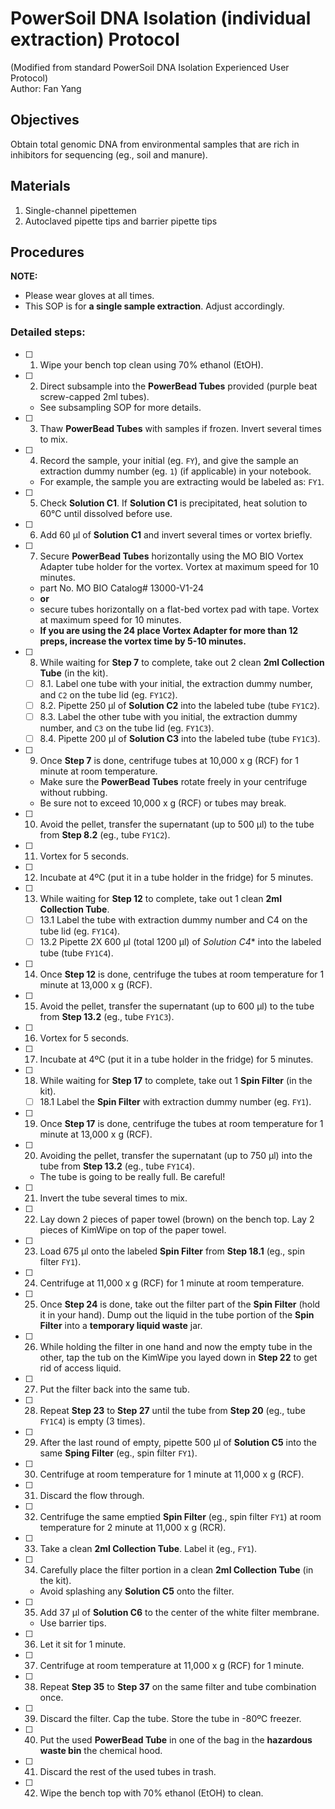 # PowerSoil DNA Isolation (individual extraction) Protocol     
(Modified from standard PowerSoil DNA Isolation Experienced User Protocol)    
Author: Fan Yang     

## Objectives
Obtain total genomic DNA from environmental samples that are rich in inhibitors for sequencing (eg., soil and manure).   

## Materials    
1. Single-channel pipettemen
2. Autoclaved pipette tips and barrier pipette tips

## Procedures

**NOTE:**
+ Please wear gloves at all times.    
+ This SOP is for **a single sample extraction**. Adjust accordingly.    

### Detailed steps:  
- [ ] 1. Wipe your bench top clean using 70% ethanol (EtOH).   
- [ ] 2. Direct subsample into the **PowerBead Tubes** provided (purple beat screw-capped 2ml tubes).    
    + See subsampling SOP for more details.    
- [ ] 3. Thaw **PowerBead Tubes** with samples if frozen. Invert several times to mix.    
- [ ] 4. Record the sample, your initial (eg. `FY`), and give the sample an extraction dummy number (eg. `1`) (if applicable)  in your notebook.   
    + For example, the sample you are extracting would be labeled as: `FY1`.   
- [ ] 5. Check **Solution C1**. If **Solution C1** is precipitated, heat solution to 60°C until
dissolved before use.    
- [ ] 6. Add 60 μl of **Solution C1** and invert several times or vortex briefly.
- [ ] 7. Secure **PowerBead Tubes** horizontally using the MO BIO Vortex Adapter
tube holder for the vortex. Vortex at maximum speed for 10 minutes.       
    + part No. MO BIO Catalog# 13000-V1-24 
    + **or**    
    + secure tubes horizontally on a flat-bed vortex pad with tape. Vortex at maximum speed for 10 minutes.   
    + **If you are using the 24 place Vortex Adapter for more than 12 preps, increase the vortex time by 5-10 minutes.**    
- [ ] 8. While waiting for **Step 7** to complete, take out 2 clean **2ml Collection Tube** (in the kit).    
    - [ ] 8.1. Label one tube with your initial, the extraction dummy number, and `C2` on the tube lid (eg. `FY1C2`).   
    - [ ] 8.2. Pipette 250 µl of **Solution C2** into the labeled tube (tube `FY1C2`).   
    - [ ] 8.3. Label the other tube with you initial, the extraction dummy number, and `C3` on the tube lid (eg. `FY1C3`).   
    - [ ] 8.4. Pipette 200 µl of **Solution C3** into the labeled tube (tube `FY1C3`).  
- [ ] 9. Once **Step 7** is done, centrifuge tubes at 10,000 x g (RCF) for 1 minute at room temperature.   
    + Make sure the **PowerBead Tubes** rotate freely in your centrifuge without rubbing.    
    + Be sure not to exceed 10,000 x g (RCF) or tubes may break.    
- [ ] 10. Avoid the pellet, transfer the supernatant (up to 500 µl) to the tube from **Step 8.2** (eg., tube `FY1C2`).  
- [ ] 11. Vortex for 5 seconds.   
- [ ] 12. Incubate at 4ºC (put it in a tube holder in the fridge) for 5 minutes.  
- [ ] 13. While waiting for **Step 12** to complete, take out 1 clean **2ml Collection Tube**.   
    - [ ] 13.1 Label the tube with extraction dummy number and C4 on the tube lid (eg. `FY1C4`).   
    - [ ] 13.2 Pipette 2X 600 µl (total 1200 µl) of *Solution C4** into the labeled tube (tube `FY1C4`).   
- [ ] 14. Once **Step 12** is done, centrifuge the tubes at room temperature for 1 minute at 13,000 x g (RCF).    
- [ ] 15. Avoid the pellet, transfer the supernatant (up to 600 µl) to the tube from **Step 13.2** (eg., tube `FY1C3`).   
- [ ] 16. Vortex for 5 seconds.    
- [ ] 17. Incubate at 4ºC (put it in a tube holder in the fridge) for 5 minutes.   
- [ ] 18. While waiting for **Step 17** to complete, take out 1 **Spin Filter** (in the kit).   
    - [ ] 18.1 Label the **Spin Filter** with extraction dummy number (eg. `FY1`).   
- [ ] 19. Once **Step 17** is done, centrifuge the tubes at room temperature for 1 minute at 13,000 x g (RCF).    
- [ ] 20. Avoiding the pellet, transfer the supernatant (up to 750 μl) into the tube from **Step 13.2** (eg., tube `FY1C4`).    
    + The tube is going to be really full. Be careful!   
- [ ] 21. Invert the tube several times to mix.    
- [ ] 22. Lay down 2 pieces of paper towel (brown) on the bench top. Lay 2 pieces of KimWipe on top of the paper towel.    
- [ ] 23. Load 675 μl onto the labeled **Spin Filter** from **Step 18.1** (eg., spin filter `FY1`).   
- [ ] 24. Centrifuge at 11,000 x g (RCF) for 1 minute at room temperature.    
- [ ] 25. Once **Step 24** is done, take out the filter part of the **Spin Filter** (hold it in your hand). Dump out the liquid in the tube portion of the **Spin Filter** into a **temporary liquid waste** jar.   
- [ ] 26. While holding the filter in one hand and now the empty tube in the other, tap the tub on the KimWipe you layed down in **Step 22** to get rid of access liquid.    
- [ ] 27. Put the filter back into the same tub.   
- [ ] 28. Repeat **Step 23** to **Step 27** until the tube from **Step 20** (eg., tube `FY1C4`) is empty (3 times). 
- [ ] 29. After the last round of empty, pipette 500 µl of **Solution C5** into the same **Sping Filter** (eg., spin filter `FY1`).    
- [ ] 30. Centrifuge at room temperature for 1 minute at 11,000 x g (RCF).    
- [ ] 31. Discard the flow through.    
- [ ] 32. Centrifuge the same emptied **Spin Filter** (eg., spin filter `FY1`) at room temperature for 2 minute at 11,000 x g (RCR).    
- [ ] 33. Take a clean **2ml Collection Tube**. Label it (eg., `FY1`).    
- [ ] 34. Carefully place the filter portion in a clean **2ml Collection Tube** (in the kit). 
    + Avoid splashing any **Solution C5** onto the filter.   
- [ ] 35. Add 37 μl of **Solution C6** to the center of the white filter membrane. 
    + Use barrier tips.   
- [ ] 36. Let it sit for 1 minute.   
- [ ] 37. Centrifuge at room temperature at 11,000 x g (RCF) for 1 minute.  
- [ ] 38. Repeat **Step 35** to **Step 37** on the same filter and tube combination once.   
- [ ] 39. Discard the filter. Cap the tube. Store the tube in -80ºC freezer.    
- [ ] 40. Put the used **PowerBead Tube** in one of the bag in the **hazardous waste bin** the chemical hood.   
- [ ] 41. Discard the rest of the used tubes in trash.   
- [ ] 42. Wipe the bench top with 70% ethanol (EtOH) to clean.  
 
